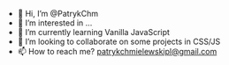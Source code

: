 - 👋 Hi, I’m @PatrykChm
- 👀 I’m interested in ...
- 🌱 I’m currently learning Vanilla JavaScript
- 💞️ I’m looking to collaborate on some projects in CSS/JS
- 📫 How to reach me? patrykchmielewskipl@gmail.com

